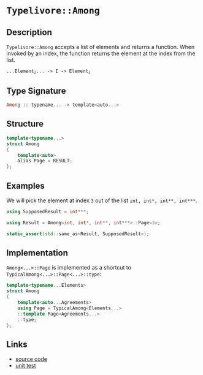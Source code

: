 <!-- Copyright 2024 Feng Mofan
SPDX-License-Identifier: Apache-2.0 -->

# `Typelivore::Among`

## Description

`Typelivore::Among` accepts a list of elements and returns a function.
When invoked by an index, the function returns the element at the index from the list.

<pre><code>...Element<sub><i>i</i></sub>... -> I -> Element<sub><i>i</i></sub></code></pre>

## Type Signature

```Haskell
Among :: typename... -> template<auto...>
```

## Structure

```C++
template<typename...>
struct Among
{
    template<auto>
    alias Page = RESULT;
};
```

## Examples

We will pick the element at index `3` out of the list `int, int*, int**, int***`.

```C++
using SupposedResult = int***;

using Result = Among<int, int*, int**, int***>::Page<3>;

static_assert(std::same_as<Result, SupposedResult>);
```

## Implementation

`Among<...>::Page` is implemented as a shortcut to `TypicalAmong<...>::Page<...>::type`:

```C++
template<typename...Elements>
struct Among
{
    template<auto...Agreements>
    using Page = TypicalAmong<Elements...>
    ::template Page<Agreements...>
    ::type;
};
```

## Links

- [source code](../../../../conceptrodon/typelivore/among.hpp)
- [unit test](../../../../tests/unit/typelivore/among.test.hpp)

